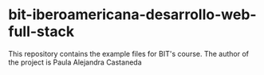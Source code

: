 # bit-iberoamericana-desarrollo-web-full-stack
This repository contains the example files for BIT's course.
The author of the project is Paula Alejandra Castaneda
